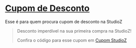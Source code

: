 # [Cupom de Desconto](https://github.com/CupomDeDesconto/Promocoes/blob/main/README.md)
Esse é para quem procura cupom de desconto na StudioZ
<blockquote cite="https://asasdodesconto.com/desconto/desconto-imperdivel-na-sua-primeira-compra-na-studioz-2034684"><p>Desconto imperdível na sua primeira compra na StudioZ!</p><footer>Confira o código para esse cupom em <a href="https://asasdodesconto.com/desconto/desconto-imperdivel-na-sua-primeira-compra-na-studioz-2034684">Cupom StudioZ</a></footer></blockquote>